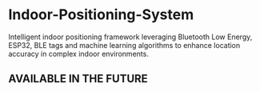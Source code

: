 # Indoor-Positioning-System
Intelligent indoor positioning framework leveraging Bluetooth Low Energy, ESP32, BLE tags and machine learning algorithms to enhance location accuracy in complex indoor environments.
## AVAILABLE IN THE FUTURE
